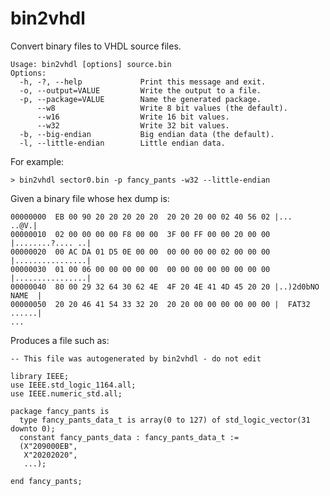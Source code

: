 # bin2vhdl

Convert binary files to VHDL source files.

    Usage: bin2vhdl [options] source.bin
    Options:
      -h, -?, --help             Print this message and exit.
      -o, --output=VALUE         Write the output to a file.
      -p, --package=VALUE        Name the generated package.
          --w8                   Write 8 bit values (the default).
          --w16                  Write 16 bit values.
          --w32                  Write 32 bit values.
      -b, --big-endian           Big endian data (the default).
      -l, --little-endian        Little endian data.

For example:

    > bin2vhdl sector0.bin -p fancy_pants -w32 --little-endian

Given a binary file whose hex dump is:

    00000000  EB 00 90 20 20 20 20 20  20 20 20 00 02 40 56 02 |...        ..@V.|
    00000010  02 00 00 00 00 F8 00 00  3F 00 FF 00 00 20 00 00 |........?.... ..|
    00000020  00 AC DA 01 D5 0E 00 00  00 00 00 00 02 00 00 00 |................|
    00000030  01 00 06 00 00 00 00 00  00 00 00 00 00 00 00 00 |................|
    00000040  80 00 29 32 64 30 62 4E  4F 20 4E 41 4D 45 20 20 |..)2d0bNO NAME  |
    00000050  20 20 46 41 54 33 32 20  20 20 00 00 00 00 00 00 |  FAT32   ......|
    ...

Produces a file such as:

    -- This file was autogenerated by bin2vhdl - do not edit

    library IEEE;
    use IEEE.std_logic_1164.all;
    use IEEE.numeric_std.all;

    package fancy_pants is
      type fancy_pants_data_t is array(0 to 127) of std_logic_vector(31 downto 0);
      constant fancy_pants_data : fancy_pants_data_t :=
      (X"209000EB",
       X"20202020",
       ...);

    end fancy_pants;
